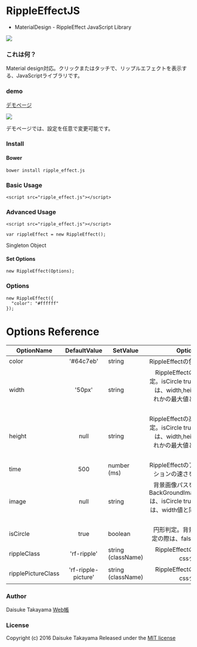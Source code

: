 
# RippleEffectJS
- MaterialDesign - RippleEffect JavaScript Library

![](http://webcyou.com/ripple_effect_js/demo/img/screen_shot.png)

### これは何？
Material design対応。クリックまたはタッチで、リップルエフェクトを表示する、JavaScriptライブラリです。


### demo
[デモページ](http://webcyou.com/ripple_effect_js/demo/)

![](http://webcyou.com/ripple_effect_js/demo/img/screen_shot_demo_page.png)

デモページでは、設定を任意で変更可能です。

### Install

#### Bower
```
bower install ripple_effect.js
```

### Basic Usage

```
<script src="ripple_effect.js"></script>
```

### Advanced Usage

```
<script src="ripple_effect.js"></script>
```
```
var rippleEffect = new RippleEffect();
```
Singleton Object

#### Set Options
```
new RippleEffect(Options);
```

### Options
```
new RippleEffect({
  "color": "#ffffff"
});
```

# Options Reference

| OptionName        | DefaultValue         | SetValue                 | OptionDetail|
| --------------- |:---------------:| -------------------- | -------:|
| color | '#64c7eb' | string | RippleEffectの色を指定 |
| width | '50px' | string | RippleEffectの幅を指定。isCircle trueの場合は、width,heightいずれかの最大値と同等となる。 |
| height | null  | string | RippleEffectの高さを指定。isCircle trueの場合は、width,heightいずれかの最大値と同等となる。 |
| time | 500 | number (ms) | RippleEffectのアニメーションの速さを指定。 |
| image | null | string | 背景画像パスを指定。BackGroundImageSizeは、isCircle trueの場合は、width値と同等となる。 |
| isCircle | true | boolean | 円形判定。背景画像指定の際は、false指定。 |
| rippleClass | 'rf-ripple' | string (className) | RippleEffectの大枠のcssクラス名 |
| ripplePictureClass | 'rf-ripple-picture' | string (className) | RippleEffectの中身のcssクラス名 |


### Author
Daisuke Takayama
[Web帳](http://www.webcyou.com/)


### License
Copyright (c) 2016 Daisuke Takayama
Released under the [MIT license](http://opensource.org/licenses/mit-license.php)



